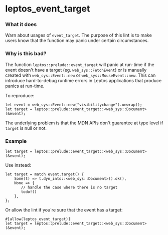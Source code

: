 <!-- This file has been autogenerated. Don't edit it!
Instead, edit the documentation comment in the lint's src/lib.rs file. -->

# leptos_event_target

### What it does

Warn about usages of `event_target`. The purpose of this lint is
to make users know that the function may panic under certain circumstances.

### Why is this bad?

The function `leptos::prelude::event_target` will panic at run-time if the
event doesn't have a target (eg. `web_sys::FetchEvent`) or is manually
created with `web_sys::Event::new` or `web_sys::MouseEvent::new`. This
can introduce hard-to-debug runtime errors in Leptos applications
that produce panics at run-time.

To reproduce:

```rust,ignore
let event = web_sys::Event::new("visibilitychange").unwrap();
let target = leptos::prelude::event_target::<web_sys::Document>(&event);
```

The underlying problem is that the MDN APIs don't guarantee at type level
if `target` is null or not.

### Example

```rust,ignore
let target = leptos::prelude::event_target::<web_sys::Document>(&event);
```

Use instead:

```rust,ignore
let target = match event.target() {
    Some(t) => t.dyn_into::<web_sys::Document>().ok(),
    None => {
       // handle the case where there is no target
       todo!()
    },
};
```

Or allow the lint if you're sure that the event has a target:

```rust,ignore
#[allow(leptos_event_target)]
let target = leptos::prelude::event_target::<web_sys::Document>(&event);
```
